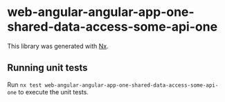 # web-angular-angular-app-one-shared-data-access-some-api-one

This library was generated with [Nx](https://nx.dev).

## Running unit tests

Run `nx test web-angular-angular-app-one-shared-data-access-some-api-one` to execute the unit tests.
